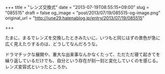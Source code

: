 +++
title = "レンズ交換式"
date = "2013-07-19T08:55:15+09:00"
slug = "085515"
draft = false
og_image = "post/2013/07/19/085515-og-image.png"
original_url = "http://june29.hatenablog.jp/entry/2013/07/19/085515"

+++

<p>たまに、まるでレンズを交換したときみたいに、いつもと同じはずの景色が急に広く見えたりするのは、どうしてなんだろうな。</p>
<p>ドラマチックな展開や、重大な出来事なんかなくたって、ただただ寝て起きてを繰り返しているだけでも、自分という存在が刻一刻と変化していくのを感じる。レンズ変容式といったところか。</p>